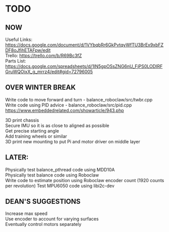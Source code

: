 # TODO

## NOW
Useful Links: https://docs.google.com/document/d/1VYbqbRr6GkPvtqyWfTU3BrEx9xbFZDF8oJfihETAFpw/edit  
Trello: https://trello.com/b/R69Bc3fZ  
Parts List: https://docs.google.com/spreadsheets/d/1lN5gpOSsZNG6nU_FjPS0LODIRFGruWQOixX_g_mrrz4/edit#gid=72796005  


## OVER WINTER BREAK
Write code to move forward and turn - balance_roboclaw/src/twbr.cpp 
Write code using PID advice - balance_roboclaw/src/pid.cpp
	https://www.embeddedrelated.com/showarticle/943.php


3D print chassis  
	Secure IMU so it is as close to aligned as possible  
		Get precise starting angle  
	Add training wheels or similar  
	3D print new mounting to put Pi and motor driver on middle layer  


## LATER:
Physically test balance_pthread code using MDD10A  
Physically test balance code using Roboclaw  
Write code to estimate position using Roboclaw encoder count (1920 counts per revolution)
Test MPU6050 code using libi2c-dev



## DEAN'S SUGGESTIONS
Increase max speed  
Use encoder to account for varying surfaces  
Eventually control motors separately  
